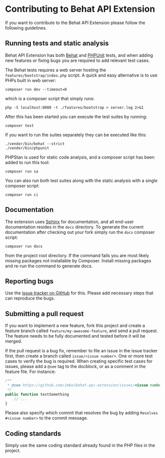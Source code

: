 # Contributing to Behat API Extension

If you want to contribute to the Behat API Extension please follow the following guidelines.

## Running tests and static analysis

Behat API Extension has both [Behat](http://docs.behat.org/) and [PHPUnit](https://phpunit.de/) tests, and when adding new features or fixing bugs you are required to add relevant test cases.

The Behat tests requires a web server hosting the `features/bootstrap/index.php` script. A quick and easy alternative is to use PHPs built in web server:

    composer run dev --timeout=0

which is a composer script that simply runs:

    php -S localhost:8080 -t ./features/bootstrap > server.log 2>&1

After this has been started you can execute the test suites by running:

    composer test

If you want to run the suites separately they can be executed like this:

    ./vendor/bin/behat --strict
    ./vendor/bin/phpunit

PHPStan is used for static code analysis, and a composer script has been added to run this tool:

    composer run sa

You can also run both test suites along with the static analysis with a single composer script:

    composer run ci

## Documentation

The extension uses [Sphinx](http://www.sphinx-doc.org/en/stable/) for documentation, and all end-user documentation resides in the `docs` directory. To generate the current documentation after checking out your fork simply run the `docs` composer script:

    composer run docs

from the project root directory. If the command fails you are most likely missing packages not installable by Composer. Install missing packages and re-run the command to generate docs.

## Reporting bugs

Use the [issue tracker on GitHub](https://github.com/imbo/behat-api-extension/issues) for this. Please add necessary steps that can reproduce the bugs.

## Submitting a pull request

If you want to implement a new feature, fork this project and create a feature branch called `feature/my-awesome-feature`, and send a pull request. The feature needs to be fully documented and tested before it will be merged.

If the pull request is a bug fix, remember to file an issue in the issue tracker first, then create a branch called `issue/<issue number>`. One or more test cases to verify the bug is required. When creating specific test cases for issues, please add a `@see` tag to the docblock, or as a comment in the feature file. For instance:

```php
/**
 * @see https://github.com/imbo/behat-api-extension/issues/<issue number>
 */
public function testSomething
    // ...
}
```

Please also specify which commit that resolves the bug by adding `Resolves #<issue number>` to the commit message.

## Coding standards

Simply use the same coding standard already found in the PHP files in the project.
